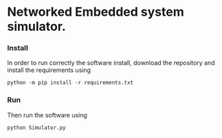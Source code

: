 # **Networked Embedded system simulator.**

### **Install**

In order to run correctly the software install, download the repository
and install the requirements using

`python -m pip install -r requirements.txt`

### **Run**

Then run the software using 

`python Simulator.py`


